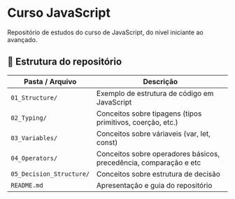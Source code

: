 # Curso JavaScript

Repositório de estudos do curso de JavaScript, do nível iniciante ao avançado.

## 🧠 Estrutura do repositório

| Pasta / Arquivo     | Descrição                                                  |
|---------------------|-------------------------------------------------------------|
| `01_Structure/`     | Exemplo de estrutura de código em JavaScript                |
| `02_Typing/`        | Conceitos sobre tipagens (tipos primitivos, coerção, etc.)  |
| `03_Variables/`     | Conceitos sobre váriaveis (var, let, const)                 |
| `04_Operators/`     | Conceitos sobre operadores básicos, precedência, comparação e etc|
| `05_Decision_Structure/`| Conceitos sobre estrutura de decisão                    |
| `README.md`         | Apresentação e guia do repositório                          |
